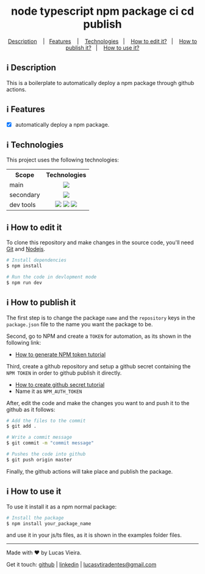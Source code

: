 <h1 align="center">
    node typescript npm package ci cd publish
</h1>

<p align="center">
  <a href="#information_source-description">Description</a>
  &nbsp;&nbsp;&nbsp;|&nbsp;&nbsp;&nbsp;<a href="#information_source-features">Features</a>
  &nbsp;&nbsp;&nbsp;|&nbsp;&nbsp;&nbsp;
  <a href="#information_source-technologies">Technologies</a>&nbsp;&nbsp;&nbsp;|&nbsp;&nbsp;&nbsp;
  <a href="#information_source-how-to-edit-it">How to edit it?</a>&nbsp;&nbsp;&nbsp;|&nbsp;&nbsp;&nbsp;
  <a href="#information_source-how-to-publish-it">How to publish it?</a>&nbsp;&nbsp;&nbsp;|&nbsp;&nbsp;&nbsp;
  <a href="#information_source-how-to-use-it">How to use it?</a>
</p>

## :information_source: Description

This is a boilerplate to automatically deploy a npm package through github actions.

## :information_source: Features

- [x] automatically deploy a npm package.

## :information_source: Technologies

This project uses the following technologies:

<div align="center" style="text-align: center;">
  <table>
    <tr>
      <th>Scope</th>
      <th>Technologies</th>
    </tr>
    <tr>
      <td>main</td>
      <td align="center">
        <a target="_blank" href="https://nodejs.org"><img src="https://img.shields.io/badge/node.js-6DA55F?style=for-the-badge&logo=node.js&logoColor=white"></a>
      </td>
    </tr>
    <tr>
      <td>secondary</td>
      <td align="center">
        <a target="_blank" href="https://www.typescriptlang.org/"><img src="https://img.shields.io/badge/typescript-%23007ACC.svg?style=for-the-badge&logo=typescript&logoColor=white"></a>
      </td>
    </tr>
    <tr>
      <td>dev tools</td>
      <td align="center">
        <a target="_blank" href="https://editorconfig.org/"><img src="https://img.shields.io/badge/editorconfig-gray?style=for-the-badge&logo=editorconfig&logoColor=white"></a>
        <a target="_blank" href="https://eslint.org/"><img src="https://img.shields.io/badge/ESLint-4B3263?style=for-the-badge&logo=eslint&logoColor=white"></a>
        <a target="_blank" href="https://eslint.org/"><img src="https://img.shields.io/badge/prettier-blue?style=for-the-badge&logo=prettier&logoColor=white"></a>
      </td>
    </tr>
  </table>
</div>

## :information_source: How to edit it

To clone this repository and make changes in the source code, you'll need [Git](https://git-scm.com) and [Nodejs](https://nodejs.org/en/).

```bash
# Install dependencies
$ npm install

# Run the code in devlopment mode
$ npm run dev
```

## :information_source: How to publish it

The first step is to change the package `name` and the `repository` keys in the `package.json` file to the name you want the package to be.

Second, go to NPM and create a `TOKEN` for automation, as its shown in the following link:
- [How to generate NPM token tutorial](https://docs.npmjs.com/creating-and-viewing-access-tokens)

Third, create a github repository and setup a github secret containing the `NPM TOKEN` in order to github publish it directly.
- [How to create github secret tutorial](https://github.com/Azure/actions-workflow-samples/blob/master/assets/create-secrets-for-GitHub-workflows.md)
- Name it as `NPM_AUTH_TOKEN`

After, edit the code and make the changes you want to and push it to the github as it follows:

```bash
# Add the files to the commit
$ git add .

# Write a commit message
$ git commit -m "commit message"

# Pushes the code into github
$ git push origin master
```

Finally, the github actions will take place and publish the package.

## :information_source: How to use it

To use it install it as a npm normal package:

```bash
# Install the package
$ npm install your_package_name
```

and use it in your js/ts files, as it is shown in the examples folder files.

---

Made with ♥ by Lucas Vieira.

Get it touch: [github](https://github.com/lucasvtiradentes) | [linkedin](https://www.linkedin.com/in/lucasvtiradentes) | lucasvtiradentes@gmail.com
